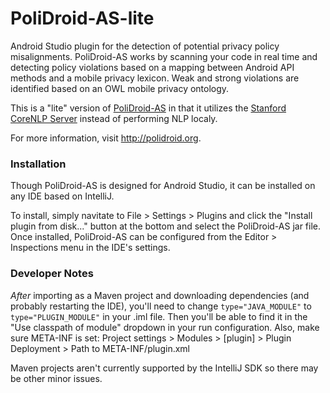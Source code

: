 # PoliDroid-AS-lite
Android Studio plugin for the detection of potential privacy policy misalignments. PoliDroid-AS works by scanning your code in real time and detecting policy violations based on a mapping between Android API methods and a mobile privacy lexicon. Weak and strong violations are identified based on an OWL mobile privacy ontology.

This is a "lite" version of [PoliDroid-AS](https://github.com/rslavin/PoliDroid-AS) in that it utilizes the [Stanford CoreNLP Server](https://stanfordnlp.github.io/CoreNLP/corenlp-server.html) instead of performing NLP localy.

For more information, visit http://polidroid.org.

### Installation
Though PoliDroid-AS is designed for Android Studio, it can be installed on any IDE based on IntelliJ. 

To install, simply navitate to File > Settings > Plugins and click the "Install plugin from disk..." button at the bottom and select the PoliDroid-AS jar file. Once installed, PoliDroid-AS can be configured from the Editor > Inspections menu in the IDE's settings.

### Developer Notes
_After_ importing as a Maven project and downloading dependencies (and probably restarting the IDE), you'll need to change `type="JAVA_MODULE"` to `type="PLUGIN_MODULE"` in your .iml file. Then you'll be able to find it in the "Use classpath of module" dropdown in your run configuration. 
Also, make sure META-INF is set: Project settings > Modules > [plugin] > Plugin Deployment > Path to META-INF/plugin.xml

Maven projects aren't currently supported by the IntelliJ SDK so there may be other minor issues.
